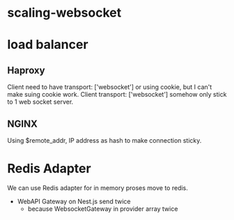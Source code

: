# scaling-websocket


# load balancer
## Haproxy
Client need to have transport: ['websocket'] or using cookie, but I can't make suing cookie work.
Client transport: ['websocket'] somehow only stick to 1 web socket server.

## NGINX
Using $remote_addr, IP address as hash to make connection sticky.

# Redis Adapter
We can use Redis adapter for in memory proses move to redis.

- WebAPI Gateway on Nest.js send twice
    - because WebsocketGateway in provider array twice
